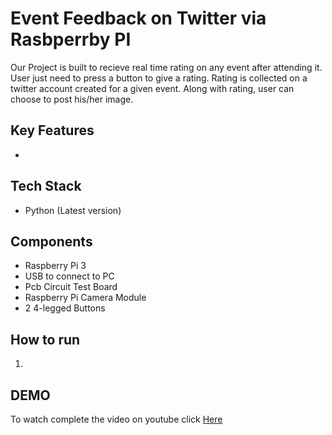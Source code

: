 # Event Feedback on Twitter via Rasbperrby PI
Our Project is built to recieve real time rating on any event after attending it. User just need to press a button to give a rating. Rating is collected on a twitter account created for a given event.
Along with rating, user can choose to post his/her image.


## Key Features
- 


## Tech Stack
- Python (Latest version)


## Components
- Raspberry Pi 3
- USB to connect to PC
- Pcb Circuit Test Board
- Raspberry Pi Camera Module
- 2 4-legged Buttons

## How to run
1.  

## DEMO
To watch complete the video on youtube click [Here](https://www.youtube.com/watch?v=gZaKDCxSKbI "Here")
